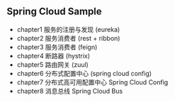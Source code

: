 Spring Cloud Sample
---

- chapter1 服务的注册与发现 (eureka)
- chapter2 服务消费者 (rest + ribbon)
- chapter3 服务消费者 (feign)
- chapter4 断路器 (hystrix)
- chapter5 路由网关 (zuul)
- chapter6 分布式配置中心 (spring cloud config)
- chapter7 分布式高可用配置中心 Spring Cloud Config
- chapter8 消息总线 Spring Cloud Bus